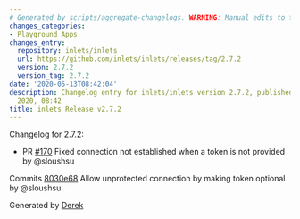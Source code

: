 ```yaml
---
# Generated by scripts/aggregate-changelogs. WARNING: Manual edits to this files will be overwritten.
changes_categories:
- Playground Apps
changes_entry:
  repository: inlets/inlets
  url: https://github.com/inlets/inlets/releases/tag/2.7.2
  version: 2.7.2
  version_tag: 2.7.2
date: '2020-05-13T08:42:04'
description: Changelog entry for inlets/inlets version 2.7.2, published on 13 May
  2020, 08:42
title: inlets Release v2.7.2
---
```


Changelog for 2.7.2:
* PR [#170](https://github.com/inlets/inlets/pull/170) Fixed connection not established when a token is not provided by @sloushsu

Commits
[8030e68](https://github.com/inlets/inlets/commit/8030e68890f11cfee36c254e81d9d95d74cd0c2d) Allow unprotected connection by making token optional by @sloushsu

Generated by [Derek](https://github.com/alexellis/derek/)

